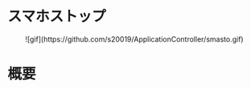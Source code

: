 # スマホストップ

<p align="center">
  ![gif](https://github.com/s20019/ApplicationController/smasto.gif)
</p>

# 概要

